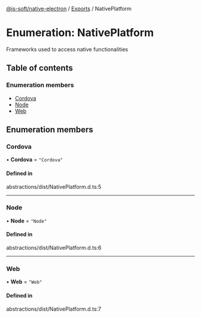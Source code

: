 [@js-soft/native-electron](../README.md) / [Exports](../modules.md) / NativePlatform

# Enumeration: NativePlatform

Frameworks used to access native functionalities

## Table of contents

### Enumeration members

-   [Cordova](NativePlatform.md#cordova)
-   [Node](NativePlatform.md#node)
-   [Web](NativePlatform.md#web)

## Enumeration members

### Cordova

• **Cordova** = `"Cordova"`

#### Defined in

abstractions/dist/NativePlatform.d.ts:5

---

### Node

• **Node** = `"Node"`

#### Defined in

abstractions/dist/NativePlatform.d.ts:6

---

### Web

• **Web** = `"Web"`

#### Defined in

abstractions/dist/NativePlatform.d.ts:7
